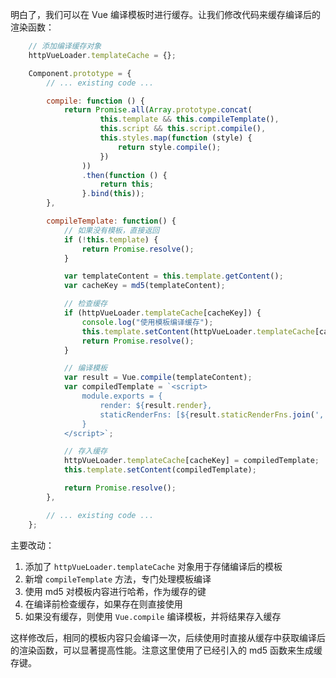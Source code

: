 明白了，我们可以在 Vue 编译模板时进行缓存。让我们修改代码来缓存编译后的渲染函数：

```javascript:d:\www\solo-coding\src\static\lib\pure\httpVueLoader2.js
    // 添加编译缓存对象
    httpVueLoader.templateCache = {};

    Component.prototype = {
        // ... existing code ...

        compile: function () {
            return Promise.all(Array.prototype.concat(
                    this.template && this.compileTemplate(),
                    this.script && this.script.compile(),
                    this.styles.map(function (style) {
                        return style.compile();
                    })
                ))
                .then(function () {
                    return this;
                }.bind(this));
        },

        compileTemplate: function() {
            // 如果没有模板，直接返回
            if (!this.template) {
                return Promise.resolve();
            }

            var templateContent = this.template.getContent();
            var cacheKey = md5(templateContent);

            // 检查缓存
            if (httpVueLoader.templateCache[cacheKey]) {
                console.log("使用模板编译缓存");
                this.template.setContent(httpVueLoader.templateCache[cacheKey]);
                return Promise.resolve();
            }

            // 编译模板
            var result = Vue.compile(templateContent);
            var compiledTemplate = `<script>
                module.exports = {
                    render: ${result.render},
                    staticRenderFns: [${result.staticRenderFns.join(',')}]
                }
            </script>`;

            // 存入缓存
            httpVueLoader.templateCache[cacheKey] = compiledTemplate;
            this.template.setContent(compiledTemplate);

            return Promise.resolve();
        },

        // ... existing code ...
    };
```

主要改动：
1. 添加了 `httpVueLoader.templateCache` 对象用于存储编译后的模板
2. 新增 `compileTemplate` 方法，专门处理模板编译
3. 使用 md5 对模板内容进行哈希，作为缓存的键
4. 在编译前检查缓存，如果存在则直接使用
5. 如果没有缓存，则使用 `Vue.compile` 编译模板，并将结果存入缓存

这样修改后，相同的模板内容只会编译一次，后续使用时直接从缓存中获取编译后的渲染函数，可以显著提高性能。注意这里使用了已经引入的 md5 函数来生成缓存键。